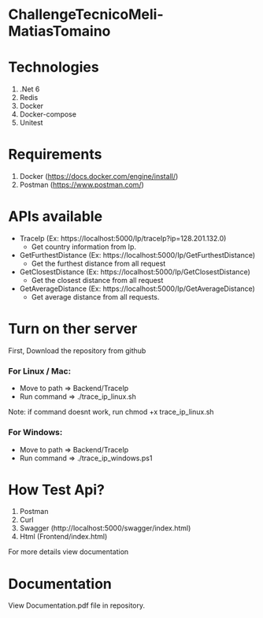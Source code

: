 # ChallengeTecnicoMeli-MatiasTomaino

# Technologies 
1. .Net 6
2. Redis
3. Docker
4. Docker-compose
5. Unitest

# Requirements
1. Docker (https://docs.docker.com/engine/install/)
2. Postman (https://www.postman.com/)

# APIs available
- TraceIp (Ex: https://localhost:5000/Ip/traceIp?ip=128.201.132.0)
    - Get country information from Ip.
- GetFurthestDistance (Ex: https://localhost:5000/Ip/GetFurthestDistance)
    - Get the furthest distance from all request
- GetClosestDistance (Ex: https://localhost:5000/Ip/GetClosestDistance)
    - Get the closest distance from all request
- GetAverageDistance (Ex: https://localhost:5000/Ip/GetAverageDistance)
    - Get average distance from all requests.

# Turn on ther server 

First, Download the repository from github

### For Linux / Mac:

-  Move to path => Backend/TraceIp
-  Run command => ./trace_ip_linux.sh 

Note: if command doesnt work, run chmod +x trace_ip_linux.sh

### For Windows:

- Move to path => Backend/TraceIp
- Run command => ./trace_ip_windows.ps1

# How Test Api?
1. Postman
2. Curl
3. Swagger (http://localhost:5000/swagger/index.html)
4. Html (Frontend/index.html)

For more details view documentation

# Documentation
View Documentation.pdf file in repository.
